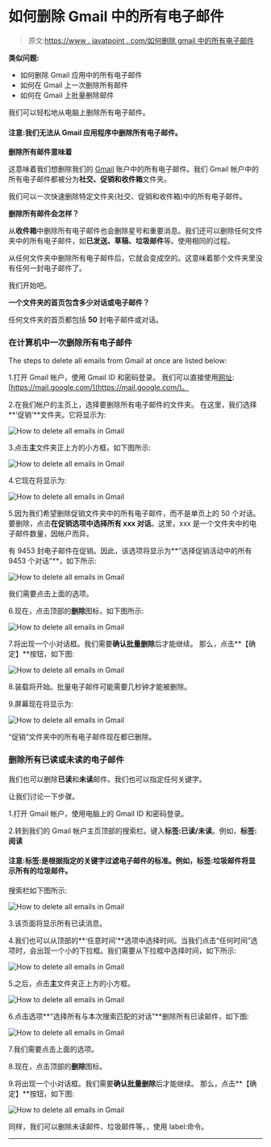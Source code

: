 # 如何删除 Gmail 中的所有电子邮件

> 原文:[https://www . javatpoint . com/如何删除 gmail 中的所有电子邮件](https://www.javatpoint.com/how-to-delete-all-emails-in-gmail)

**类似问题:**

*   如何删除 Gmail 应用中的所有电子邮件
*   如何在 Gmail 上一次删除所有邮件
*   如何在 Gmail 上批量删除邮件

我们可以轻松地从电脑上删除所有电子邮件。

#### 注意:我们无法从 Gmail 应用程序中删除所有电子邮件。

**删除所有邮件意味着**

这意味着我们想删除我们的 [Gmail](gmail) 账户中的所有电子邮件。我们 Gmail 帐户中的所有电子邮件都被分为**社交、促销和收件箱**文件夹。

我们可以一次快速删除特定文件夹(社交、促销和收件箱)中的所有电子邮件。

**删除所有邮件会怎样？**

从**收件箱**中删除所有电子邮件也会删除星号和重要消息。我们还可以删除任何文件夹中的所有电子邮件，如**已发送、草稿、垃圾邮件**等。使用相同的过程。

从任何文件夹中删除所有电子邮件后，它就会变成空的。这意味着那个文件夹里没有任何一封电子邮件了。

我们开始吧。

**一个文件夹的首页包含多少对话或电子邮件？**

任何文件夹的首页都包括 **50** 封电子邮件或对话。

### 在计算机中一次删除所有电子邮件

The steps to delete all emails from Gmail at once are listed below:

1.打开 Gmail 帐户，使用 Gmail ID 和密码登录。
我们可以直接使用[网址](https://www.javatpoint.com/url-full-form):[https://mail.google.com/](https://mail.google.com/)。

2.在我们帐户的主页上，选择要删除所有电子邮件的文件夹。
在这里，我们选择**‘促销’**文件夹。它将显示为:

![How to delete all emails in Gmail](../Images/44b5297073b4fd32b57127eccea50bf7.png)

3.点击**主**文件夹正上方的小方框，如下图所示:

![How to delete all emails in Gmail](../Images/8acba09fc474a2a65f28e326af45986f.png)

4.它现在将显示为:

![How to delete all emails in Gmail](../Images/2da5aada63f67c6c6c1b0a92abd3827e.png)

5.因为我们希望删除促销文件夹中的所有电子邮件，而不是单页上的 50 个对话。
要删除，点击**在促销选项中选择所有 xxx 对话**。这里，xxx 是一个文件夹中的电子邮件数量，因帐户而异。

有 9453 封电子邮件在促销。因此，该选项将显示为**“选择促销活动中的所有 9453 个对话”**，如下所示:

![How to delete all emails in Gmail](../Images/81fd2e7e74452a138894b6137a7197dc.png)

我们需要点击上面的选项。

6.现在，点击顶部的**删除**图标，如下图所示:

![How to delete all emails in Gmail](../Images/5c57dd173d824b859f1c75e3dec801f4.png)

7.将出现一个小对话框。我们需要**确认批量删除**后才能继续。
那么，点击**【确定】**按钮，如下图:

![How to delete all emails in Gmail](../Images/9f56e49feabd3cb50ca695045689b1ce.png)

8.装载将开始。批量电子邮件可能需要几秒钟才能被删除。

9.屏幕现在将显示为:

![How to delete all emails in Gmail](../Images/cd417f71cd7ebbfb44ac4e2627e7a779.png)

“促销”文件夹中的所有电子邮件现在都已删除。

### 删除所有已读或未读的电子邮件

我们也可以删除**已读**和**未读**邮件。我们也可以指定任何关键字。

让我们讨论一下步骤。

1.打开 Gmail 帐户，使用电脑上的 Gmail ID 和密码登录。

2.转到我们的 Gmail 帐户主页顶部的搜索栏。键入**标签:已读/未读**。例如，**标签:阅读**

#### 注意:标签:是根据指定的关键字过滤电子邮件的标准。例如，标签:垃圾邮件将显示所有的垃圾邮件。

搜索栏如下图所示:

![How to delete all emails in Gmail](../Images/9539ac3d5a56b7d34616e6570af174a5.png)

3.该页面将显示所有已读消息。

4.我们也可以从顶部的**‘任意时间’**选项中选择时间。当我们点击“任何时间”选项时，会出现一个小的下拉框。我们需要从下拉框中选择时间，如下所示:

![How to delete all emails in Gmail](../Images/ec15878b14b1460848566f229ff6fa7b.png)

5.之后，点击**主**文件夹正上方的小方框。

![How to delete all emails in Gmail](../Images/a44cd641c399d35a666169b02c95f68d.png)

6.点击选项**“选择所有与本次搜索匹配的对话”**删除所有已读邮件，如下图:

![How to delete all emails in Gmail](../Images/cd5ec23ff0224e9a962f90a3ca4f0a34.png)

7.我们需要点击上面的选项。

8.现在，点击顶部的**删除**图标。

9.将出现一个小对话框。我们需要**确认批量删除**后才能继续。
那么，点击**【确定】**按钮，如下图:

![How to delete all emails in Gmail](../Images/d1d5092e2a3d5a9bf237aa943cf7d86c.png)

同样，我们可以删除未读邮件、垃圾邮件等。，使用 label:命令。

* * *